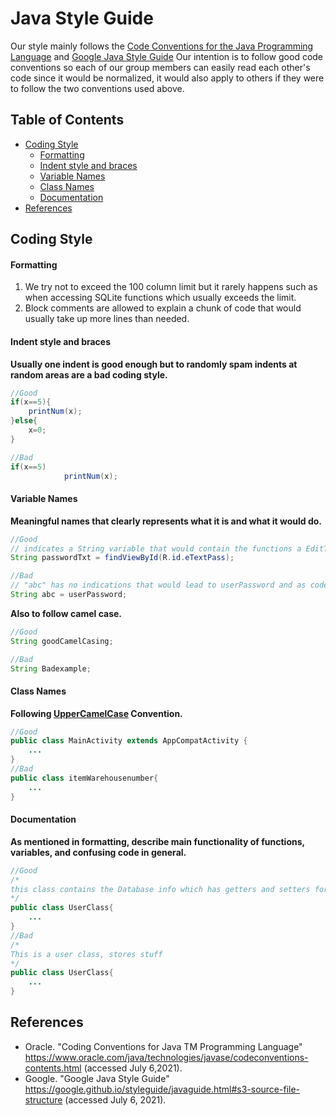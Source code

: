 # Java Style Guide
Our style mainly follows the [Code Conventions for the Java Programming Language](https://www.oracle.com/java/technologies/javase/codeconventions-contents.html) and [Google Java Style Guide](https://google.github.io/styleguide/javaguide.html)
Our intention is to follow good code conventions so each of our group members can easily read each other's code since it would be normalized, it would also apply to others if they were to follow the two conventions used above.

## Table of Contents
  * [Coding Style](#coding-style)
      - [Formatting](#formatting)
      - [Indent style and braces](#indent-style-and-braces)
      - [Variable Names](#variable-names)
      - [Class Names](#class-names)
      - [Documentation](#documentation)
* [References](#references)
## Coding Style
#### Formatting

1. We try not to exceed the 100 column limit but it rarely happens such as when accessing SQLite functions which usually exceeds the limit.
2. Block comments are allowed to explain a chunk of code that would usually take up more lines than needed.

#### Indent style and braces
**Usually one indent is good enough but to randomly spam indents at random areas are a bad coding style.**
```Java
//Good
if(x==5){
    printNum(x);
}else{
    x=0;
}

//Bad
if(x==5)
            printNum(x);
```
#### Variable Names
**Meaningful names that clearly represents what it is and what it would do.**
```Java
//Good
// indicates a String variable that would contain the functions a EditText
String passwordTxt = findViewById(R.id.eTextPass); 

//Bad
// "abc" has no indications that would lead to userPassword and as code gets larger the more confusion would arise.
String abc = userPassword;
```
**Also to follow camel case.**
``` Java
//Good 
String goodCamelCasing;

//Bad
String Badexample;
```
#### Class Names
**Following [UpperCamelCase](https://google.github.io/styleguide/javaguide.html#s5.3-camel-case) Convention.**
```Java
//Good
public class MainActivity extends AppCompatActivity {
    ...
}
//Bad
public class itemWarehousenumber{
    ...
}
```
#### Documentation
**As mentioned in formatting, describe main functionality of functions, variables, and confusing code in general.**
```Java
//Good
/*
this class contains the Database info which has getters and setters for login buttons
*/
public class UserClass{
    ...
}
//Bad
/*
This is a user class, stores stuff
*/
public class UserClass{
    ...
}
```
## References
- Oracle. "Coding Conventions for Java TM Programming Language"
https://www.oracle.com/java/technologies/javase/codeconventions-contents.html (accessed July 6,2021).
- Google. "Google Java Style Guide"
https://google.github.io/styleguide/javaguide.html#s3-source-file-structure (accessed July 6, 2021).

